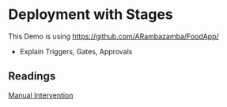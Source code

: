 # Deployment with Stages

This Demo is using https://github.com/ARambazamba/FoodApp/

- Explain Triggers, Gates, Approvals

## Readings

[Manual Intervention](https://docs.microsoft.com/en-us/azure/devops/pipelines/release/deploy-using-approvals?view=azure-devops#set-up-manual-intervention)
